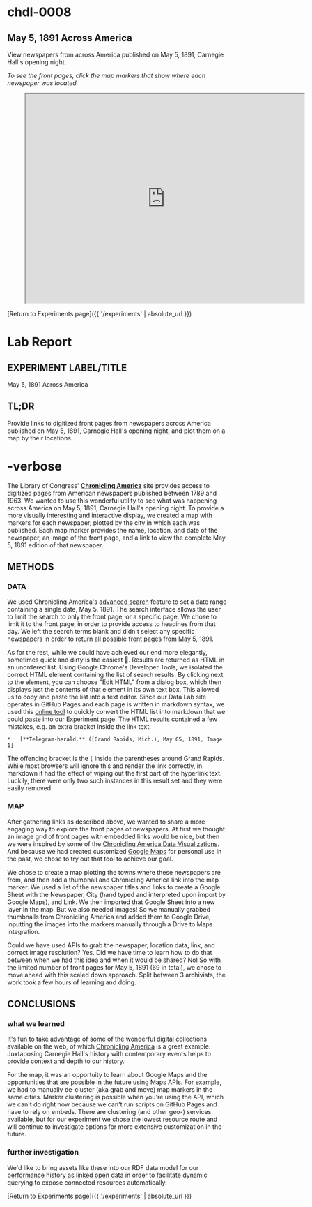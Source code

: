 # chdl-0008

## May 5, 1891 Across America

View newspapers from across America published on May 5, 1891, Carnegie Hall's opening night.

*To see the front pages, click the map markers that show where each newspaper was located.*

<figure class="chart_container">
  <iframe 
  src="https://www.google.com/maps/d/embed?mid=1xUbVuwRCldI5yM1be9V2wpwDEBVo08ij" width="640" height="480">
  </iframe>
</figure>


[Return to Experiments page]({{ '/experiments' | absolute_url }})

# Lab Report

## EXPERIMENT LABEL/TITLE
May 5, 1891 Across America

## TL;DR
Provide links to digitized front pages from newspapers across America published on May 5, 1891, Carnegie Hall's opening night, and plot them on a map by their locations.

# -verbose
The Library of Congress' <a href="https://chroniclingamerica.loc.gov/" target="_blank"><strong>Chronicling America</strong></a> site provides access to digitized pages from American newspapers published between 1789 and 1963. We wanted to use this wonderful utility to see what was happening across America on May 5, 1891, Carnegie Hall's opening night. To provide a more visually interesting and interactive display, we created a map with markers for each newspaper, plotted by the city in which each was published. Each map marker provides the name, location, and date of the newspaper, an image of the front page, and a link to view the complete May 5, 1891 edition of that newspaper.

## METHODS
### DATA
We used Chronicling America's <a href="https://chroniclingamerica.loc.gov/#tab=tab_advanced_search" target="_blank">advanced search</a> feature to set a date range containing a single date, May 5, 1891. The search interface allows the user to limit the search to only the front page, or a specific page. We chose to limit it to the front page, in order to provide access to headines from that day. We left the search terms blank and didn't select any specific newspapers in order to return all possible front pages from May 5, 1891.

As for the rest, while we could have achieved our end more elegantly, sometimes quick and dirty is the easiest 😬. Results are returned as HTML in an unordered list. Using Google Chrome's Developer Tools, we isolated the correct HTML element containing the list of search results. By clicking next to the element, you can choose "Edit HTML" from a dialog box, which then displays just the contents of that element in its own text box. This allowed us to copy and paste the list into a text editor. Since our Data Lab site operates in GitHub Pages and each page is written in markdown syntax, we used this <a href="https://www.browserling.com/tools/html-to-markdown" target="_blank">online tool</a> to quickly convert the HTML list into markdown that we could paste into our Experiment page. The HTML results contained a few mistakes, e.g. an extra bracket inside the link text:

```*   [**Telegram-herald.** ([Grand Rapids, Mich.), May 05, 1891, Image 1]```

The offending bracket is the ```[``` inside the parentheses around Grand Rapids. While most browsers will ignore this and render the link correctly, in markdown it had the effect of wiping out the first part of the hyperlink text. Luckily, there were only two such instances in this result set and they were easily removed.

### MAP
After gathering links as described above, we wanted to share a more engaging way to explore the front pages of newspapers. At first we thought an image grid of front pages with embedded links would be nice, but then we were inspired by some of the <a href="https://www.loc.gov/ndnp/data-visualizations/?loclr=blogsig" target="_blank">Chronicling America Data Visualizations</a>. And because we had created customized <a href="https://www.google.com/maps/about/mymaps/" target="_blank">Google Maps</a> for personal use in the past, we chose to try out that tool to achieve our goal. 

We chose to create a map plotting the towns where these newspapers are from, and then add a thumbnail and Chronicling America link into the map marker. We used a list of the newspaper titles and links to create a Google Sheet with the Newspaper, City (hand typed and interpreted upon import by Google Maps), and Link. We then imported that Google Sheet into a new layer in the map. But we also needed images! So we manually grabbed thumbnails from Chronicling America and added them to Google Drive, inputting the images into the markers manually through a Drive to Maps integration. 

Could we have used APIs to grab the newspaper, location data, link, and correct image resolution? Yes. Did we have time to learn how to do that between when we had this idea and when it would be shared? No! So with the limited number of front pages for May 5, 1891 (69 in total), we chose to move ahead with this scaled down approach. Split between 3 archivists, the work took a few hours of learning and doing.


## CONCLUSIONS
### what we learned
It's fun to take advantage of some of the wonderful digital collections available on the web, of which <a href="https://chroniclingamerica.loc.gov/" target="_blank">Chronicling America</a> is a great example. Juxtaposing Carnegie Hall's history with contemporary events helps to provide context and depth to our history.

For the map, it was an opportuity to learn about Google Maps and the opportunities that are possible in the future using Maps APIs. For example, we had to manually de-cluster (aka grab and move) map markers in the same cities. Marker clustering is possible when you're using the API, which we can't do right now because we can't run scripts on GitHub Pages and have to rely on embeds. There are clustering (and other geo-) services available, but for our experiment we chose the lowest resource route and will continue to investigate options for more extensive customization in the future. 

### further investigation 
We'd like to bring assets like these into our RDF data model for our <a href="http://data.carnegiehall.org/" target="_blank">performance history as linked open data</a> in order to facilitate dynamic querying to expose connected resources automatically.


[Return to Experiments page]({{ '/experiments' | absolute_url }})
